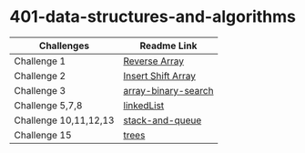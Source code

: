 # 401-data-structures-and-algorithms

Challenges | Readme Link
---  | --- 
Challenge 1            | [Reverse Array](challenges/reverseArray/reverseArr.md) 
Challenge 2            | [Insert Shift Array](challenges/array-insert-shift/array-insert-shift.md) 
Challenge 3            | [array-binary-search](challenges/array-binary-search/array-binary-search.md)
Challenge 5,7,8        | [linkedList](challenges/challeng05/linkedList.md)
Challenge 10,11,12,13  | [stack-and-queue](challenges/stack-and-queue/stack-and-queue.md)
Challenge 15           | [trees](challenges/stack-and-queue/trees.md)
  
